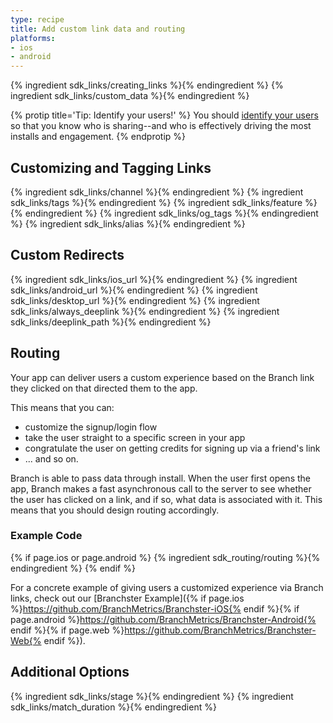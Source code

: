 ```yaml
---
type: recipe
title: Add custom link data and routing
platforms:
- ios
- android
---
```


{% ingredient sdk_links/creating_links %}{% endingredient %}
{% ingredient sdk_links/custom_data %}{% endingredient %} 

{% protip title='Tip: Identify your users!'  %}
You should [identify your users](/recipes/quickstart_guide/{{page.platform}}/#identifying-your-users-optional-but-recommended) so that you know who is sharing--and who is effectively driving the most installs and engagement.
{% endprotip %}


 
## Customizing and Tagging Links
  
{% ingredient sdk_links/channel %}{% endingredient %}
{% ingredient sdk_links/tags %}{% endingredient %}
{% ingredient sdk_links/feature %}{% endingredient %}
{% ingredient sdk_links/og_tags %}{% endingredient %}
{% ingredient sdk_links/alias %}{% endingredient %}



## Custom Redirects

{% ingredient sdk_links/ios_url %}{% endingredient %}
{% ingredient sdk_links/android_url %}{% endingredient %}
{% ingredient sdk_links/desktop_url %}{% endingredient %}
{% ingredient sdk_links/always_deeplink %}{% endingredient %}
{% ingredient sdk_links/deeplink_path %}{% endingredient %}



## Routing

Your app can deliver users a custom experience based on the Branch link they clicked on that directed them to the app.

This means that you can:

* customize the signup/login flow
* take the user straight to a specific screen in your app
* congratulate the user on getting credits for signing up via a friend's link
* ... and so on.

Branch is able to pass data through install. When the user first opens the app, Branch makes a fast asynchronous call to the server to see whether the user has clicked on a link, and if so, what data is associated with it. This means that you should design routing accordingly.

### Example Code

{% if page.ios or page.android %}
{% ingredient sdk_routing/routing %}{% endingredient %}
{% endif %}

For a concrete example of giving users a customized experience via Branch links, check out our [Branchster Example]({% if page.ios %}https://github.com/BranchMetrics/Branchster-iOS{% endif %}{% if page.android %}https://github.com/BranchMetrics/Branchster-Android{% endif %}{% if page.web %}https://github.com/BranchMetrics/Branchster-Web{% endif %}).



## Additional Options

{% ingredient sdk_links/stage %}{% endingredient %}
{% ingredient sdk_links/match_duration %}{% endingredient %}
